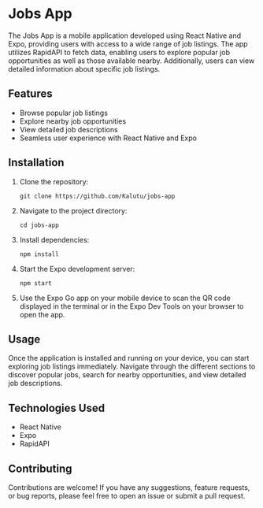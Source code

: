 # Jobs App

The Jobs App is a mobile application developed using React Native and Expo, providing users with access to a wide range of job listings. The app utilizes RapidAPI to fetch data, enabling users to explore popular job opportunities as well as those available nearby. Additionally, users can view detailed information about specific job listings.

## Features

- Browse popular job listings
- Explore nearby job opportunities
- View detailed job descriptions
- Seamless user experience with React Native and Expo

## Installation

1. Clone the repository:

    ```
    git clone https://github.com/Kalutu/jobs-app
    ```

2. Navigate to the project directory:

    ```
    cd jobs-app
    ```

3. Install dependencies:

    ```
    npm install
    ```

4. Start the Expo development server:

    ```
    npm start
    ```

5. Use the Expo Go app on your mobile device to scan the QR code displayed in the terminal or in the Expo Dev Tools on your browser to open the app.

## Usage

Once the application is installed and running on your device, you can start exploring job listings immediately. Navigate through the different sections to discover popular jobs, search for nearby opportunities, and view detailed job descriptions.

## Technologies Used

- React Native
- Expo
- RapidAPI

## Contributing

Contributions are welcome! If you have any suggestions, feature requests, or bug reports, please feel free to open an issue or submit a pull request.

